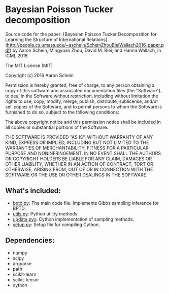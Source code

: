 # Bayesian Poisson Tucker decomposition
Source code for the paper: [Bayesian Poisson Tucker Decomposition for Learning the Structure of International Relations] (http://people.cs.umass.edu/~aschein/ScheinZhouBleiWallach2016_paper.pdf) by Aaron Schein, Mingyuan Zhou, David M. Blei, and Hanna Wallach, in ICML 2016.

The MIT License (MIT)

Copyright (c) 2016 Aaron Schein

Permission is hereby granted, free of charge, to any person obtaining a copy
of this software and associated documentation files (the "Software"), to deal
in the Software without restriction, including without limitation the rights
to use, copy, modify, merge, publish, distribute, sublicense, and/or sell
copies of the Software, and to permit persons to whom the Software is
furnished to do so, subject to the following conditions:

The above copyright notice and this permission notice shall be included in all
copies or substantial portions of the Software.

THE SOFTWARE IS PROVIDED "AS IS", WITHOUT WARRANTY OF ANY KIND, EXPRESS OR
IMPLIED, INCLUDING BUT NOT LIMITED TO THE WARRANTIES OF MERCHANTABILITY,
FITNESS FOR A PARTICULAR PURPOSE AND NONINFRINGEMENT. IN NO EVENT SHALL THE
AUTHORS OR COPYRIGHT HOLDERS BE LIABLE FOR ANY CLAIM, DAMAGES OR OTHER
LIABILITY, WHETHER IN AN ACTION OF CONTRACT, TORT OR OTHERWISE, ARISING FROM,
OUT OF OR IN CONNECTION WITH THE SOFTWARE OR THE USE OR OTHER DEALINGS IN THE
SOFTWARE.

## What's included:

* [bptd.py](https://github.com/aschein/bptf/blob/master/code/bptd.py): The main code file.  Implements Gibbs sampling inference for BPTD.
* [utils.py](https://github.com/aschein/bptf/blob/master/code/utils.py): Python utility methods.
* [update.pyx](https://github.com/aschein/bptf/blob/master/src/update.pyx): Cython implementation of sampling methods.
* [setup.py](https://github.com/aschein/bptf/blob/master/src/setup.py): Setup file for compiling Cython.

## Dependencies:

* numpy
* scipy
* argparse
* path
* scikit-learn
* scikit-tensor
* cython
